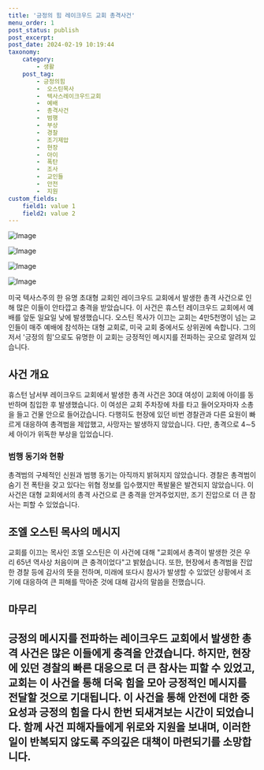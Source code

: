 ```yaml
---
title: '긍정의 힘 레이크우드 교회 총격사건'
menu_order: 1
post_status: publish
post_excerpt: 
post_date: 2024-02-19 10:19:44
taxonomy:
    category:
        - 생활
    post_tag:
        - 긍정의힘
        -  오스틴목사
        -  텍사스레이크우드교회
        -  예배
        -  총격사건
        -  범행
        -  부상
        -  경찰
        -  조기제압
        -  현장
        -  아이
        -  폭탄
        -  조사
        -  교인들
        -  안전
        -  지원
custom_fields:
    field1: value 1
    field2: value 2
---
```


![Image](https://imgnews.pstatic.net/image/001/2024/02/12/PRU20240212144501009_P4_20240212142018114.jpg?type=w647)

![Image](https://imgnews.pstatic.net/image/001/2024/02/12/PRU20240212147801009_P4_20240212142018118.jpg?type=w647)

![Image](https://imgnews.pstatic.net/image/001/2024/02/12/PAP20240212137001009_P4_20240212142018122.jpg?type=w647)

![Image](https://imgnews.pstatic.net/image/001/2024/02/12/PAP20240212152601009_P4_20240212142018131.jpg?type=w647)

미국 텍사스주의 한 유명 초대형 교회인 레이크우드 교회에서 발생한 총격 사건으로 인해 많은 이들이 안타깝고 충격을 받았습니다. 이 사건은 휴스턴 레이크우드 교회에서 예배를 앞둔 일요일 낮에 발생했습니다. 오스틴 목사가 이끄는 교회는 4만5천명이 넘는 교인들이 매주 예배에 참석하는 대형 교회로, 미국 교회 중에서도 상위권에 속합니다. 그의 저서 '긍정의 힘'으로도 유명한 이 교회는 긍정적인 메시지를 전파하는 곳으로 알려져 있습니다.
## **사건 개요**
휴스턴 남서부 레이크우드 교회에서 발생한 총격 사건은 30대 여성이 교회에 아이를 동반하며 침입한 후 발생했습니다. 이 여성은 교회 주차장에 차를 타고 들어오자마자 소총을 들고 건물 안으로 들어갔습니다. 다행히도 현장에 있던 비번 경찰관과 다른 요원이 빠르게 대응하여 총격범을 제압했고, 사망자는 발생하지 않았습니다. 다만, 총격으로 4∼5세 아이가 위독한 부상을 입었습니다.
### **범행 동기와 현황**
총격범의 구체적인 신원과 범행 동기는 아직까지 밝혀지지 않았습니다. 경찰은 총격범이 숨기 전 폭탄을 갖고 있다는 위협 정보를 입수했지만 폭발물은 발견되지 않았습니다. 이 사건은 대형 교회에서의 총격 사건으로 큰 충격을 안겨주었지만, 조기 진압으로 더 큰 참사는 피할 수 있었습니다.
## **조엘 오스틴 목사의 메시지**
교회를 이끄는 목사인 조엘 오스틴은 이 사건에 대해 "교회에서 총격이 발생한 것은 우리 65년 역사상 처음이며 큰 충격이었다"고 밝혔습니다. 또한, 현장에서 총격범을 진압한 경찰 등에 감사의 뜻을 전하며, 미래에 또다시 참사가 발생할 수 있었던 상황에서 조기에 대응하여 큰 피해를 막아준 것에 대해 감사의 말씀을 전했습니다.
## **마무리**
긍정의 메시지를 전파하는 레이크우드 교회에서 발생한 총격 사건은 많은 이들에게 충격을 안겼습니다. 하지만, 현장에 있던 경찰의 빠른 대응으로 더 큰 참사는 피할 수 있었고, 교회는 이 사건을 통해 더욱 힘을 모아 긍정적인 메시지를 전달할 것으로 기대됩니다. 이 사건을 통해 안전에 대한 중요성과 긍정의 힘을 다시 한번 되새겨보는 시간이 되었습니다. 함께 사건 피해자들에게 위로와 지원을 보내며, 이러한 일이 반복되지 않도록 주의깊은 대책이 마련되기를 소망합니다.
---
